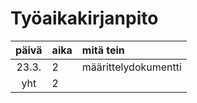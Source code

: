 # Työaikakirjanpito

| päivä | aika | mitä tein |
| :----:|:-----| :-----|
| 23.3. | 2    | määrittelydokumentti |
| yht   | 2    | |